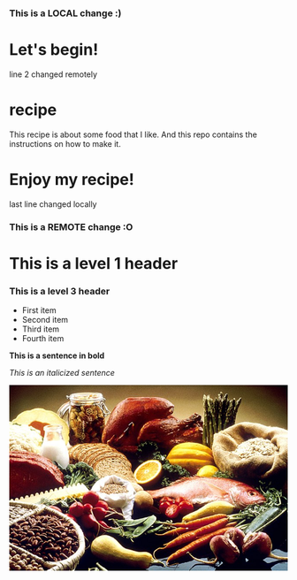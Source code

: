 ### This is a LOCAL change :)
# Let's begin!
line 2 changed remotely
# recipe
This recipe is about some food that I like.
And this repo contains the instructions on how to make it.

# Enjoy my recipe!
last line changed locally
### This is a REMOTE change :O

# This is a level 1 header

### This is a level 3 header

- First item
- Second item
- Third item
- Fourth item

**This is a sentence in bold**

*This is an italicized sentence*

![Image of some food!](recipe.jpg "Food image")